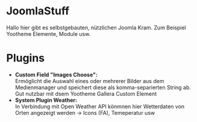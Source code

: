 # JoomlaStuff

Hallo hier gibt es selbstgebauten, nützlichen Joomla Kram. Zum Beispiel Yootheme Elemente, Module usw.


# Plugins
<ul>
  <li>
<strong>Custom Field "Images Choose":</strong><br>
Ermöglicht die Auswahl eines oder mehrerer Bilder aus dem Medienmanager und speichert diese als komma-separierten String ab.
Gut nutzbar mit dsem Yootheme Gallera Custom Element
  </li>
    <li>
<strong>System Plugin Weather:</strong><br>
In Verbindung mit Open Weather API könmnen hier Wetterdaten von Orten angezeigt werden -> Icons (FA), Temeperatur usw
  </li>
  </ul>
